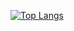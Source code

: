 [![Top Langs](https://github-readme-stats.vercel.app/api/top-langs/?username=www-jong)](https://github.com/anuraghazra/github-readme-stats)
